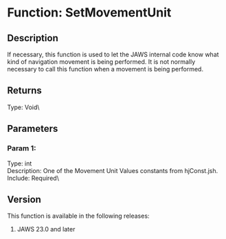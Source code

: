 # Function: SetMovementUnit

## Description

If necessary, this function is used to let the JAWS internal code know
what kind of navigation movement is being performed. It is not normally
necessary to call this function when a movement is being performed.

## Returns

Type: Void\

## Parameters

### Param 1:

Type: int\
Description: One of the Movement Unit Values constants from
hjConst.jsh.\
Include: Required\

## Version

This function is available in the following releases:

1.  JAWS 23.0 and later
